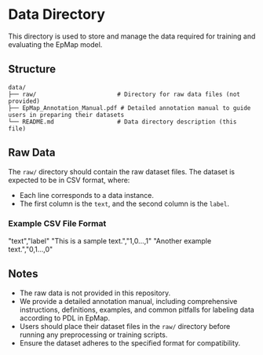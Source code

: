 # Data Directory

This directory is used to store and manage the data required for training and evaluating the EpMap model.

## Structure
```
data/
├── raw/                       # Directory for raw data files (not provided)
├── EpMap_Annotation_Manual.pdf # Detailed annotation manual to guide users in preparing their datasets
└── README.md                  # Data directory description (this file)
```
## Raw Data

The `raw/` directory should contain the raw dataset files. The dataset is expected to be in CSV format, where:
- Each line corresponds to a data instance.
- The first column is the `text`, and the second column is the `label`.

### Example CSV File Format

"text","label"
"This is a sample text.","1,0...,1"
"Another example text.","0,1...,0"

## Notes

- The raw data is not provided in this repository.
- We provide a detailed annotation manual, including comprehensive instructions, definitions, examples, and common pitfalls for labeling data according to PDL in EpMap.
- Users should place their dataset files in the `raw/` directory before running any preprocessing or training scripts.
- Ensure the dataset adheres to the specified format for compatibility.
